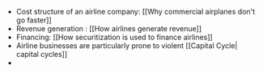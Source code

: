 - Cost structure of an airline company: [[Why commercial airplanes don't go faster]]
- Revenue generation : [[How airlines generate revenue]]
- Financing: [[How securitization is used to finance airlines]]
- Airline businesses are particularly prone to violent [[Capital Cycle| capital cycles]]
- 